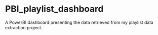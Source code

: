 # PBI_playlist_dashboard
A PowerBI dashboard presenting the data retrieved from my playlist data extraction project.
